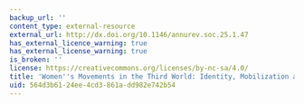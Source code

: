 ```yaml
---
backup_url: ''
content_type: external-resource
external_url: http://dx.doi.org/10.1146/annurev.soc.25.1.47
has_external_licence_warning: true
has_external_license_warning: true
is_broken: ''
license: https://creativecommons.org/licenses/by-nc-sa/4.0/
title: 'Women''s Movements in the Third World: Identity, Mobilization and Autonomy'
uid: 564d3b61-24ee-4cd3-861a-dd982e742b54
---
```

